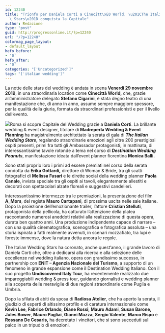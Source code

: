 ```yaml
---
id: 12240
title: "Trionfo per Daniela Corti a Cinecitt\xE0 World. \u201CThe Italian Wedding\
  \ Stars\u201D conquista la Capitale"
author: Redazione
type: "post"
guid: http://progressonline.it/?p=12240
url: "/?p=12240"
colormag_page_layout:
- default_layout
hefo_before:
- '0'
hefo_after:
- '0'
categories: "['Uncategorized']"
tags: "['italian wedding']"
---
```


La notte delle stars del wedding è andata in scena **Venerdì 29 novembre 2019**, in una straordinaria location come **Cinecittà World,** che, grazie all’amministratore delegato **Stefano Cigarini**, è stata degno teatro di una manifestazione che, di anno in anno, assume sempre maggiore spessore, per la qualità della giuria, formata da straordinari professionisti e per il livello dell’evento.

![](https://progressonline.it/wp-content/uploads/2019/12/Abito-Radiosa-Atelier-Ph.-Melissa-Fusari-200x300.jpg)Roma si scopre Capitale del Wedding grazie a **Daniela Corti**. La brillante wedding &amp; event designer, titolare di **Madreperla Wedding &amp; Event Planning** ha magistralmente architettato la serata di gala di ***The Italian Wedding Stars***, regalando straordinarie emozioni agli oltre 200 prestigiosi ospiti presenti, primi fra tutti gli Ambassador protagonisti, in mattinata, di interessantissime tavole rotonde a tema nel corso di ***Destination Wedding Peanuts***, manifestazione ideata dall’event planner fiorentina **Monica Balli.**

 Sono stati proprio loro i primi ad essere premiati nel corso della serata condotta da **Erika Gottardi,** direttore di Woman &amp; Bride, tra gli scatti fotografici di **Melissa Fusari** e le dirette social della wedding planner **Paola Canale**, inviata speciale tra gli ospiti ai tavoli, elegantemente allestiti e decorati con spettacolari alzate floreali e suggestivi candelieri.

Interessantissimo intermezzo tra le premiazioni, la presentazione del film **A\_Mors**, del regista **Mauro Cartapani**, di prossima uscita nelle sale italiane. Dopo la proiezione dell’emozionante trailer, l’attore **Cristian Stelluti**, protagonista della pellicola, ha catturato l’attenzione della platea raccontando numerosi aneddoti relativi alla realizzazione di questa opera, durata ben quattro anni. Una produzione indipendente capace di narrare – con una qualità cinematografica, scenografica e fotografica assoluta – una storia ispirata a fatti realmente avvenuti, in scenari mozzafiato, tra lupi e foreste immense, dove la natura detta ancora le regole.

The Italian Wedding Stars ha coronato, anche quest’anno, il grande lavoro di Daniela Corti che, oltre a dedicarsi alla ricerca e alla selezione delle eccellenze nel wedding italiano, opera con grandissimo successo, in partnership con **ENIT – Agenzia Nazionale del Turismo**, a supporto di un fenomeno in grande espansione come il Destination Wedding Italiano. Con il suo progetto **Undiscovered Italy Tour**, ha recentemente realizzato due impareggiabili wedding &amp; press tour, guidando giornalisti e wedding planner alla scoperta delle meraviglie di due regioni straordinarie come Puglia e Umbria.

Dopo la sfilata di abiti da sposa di **Radiosa Atelier**, che ha aperto la serata, il giudizio di esperti di altissimo profilo e di caratura internazionale come **Kevin Lee**, **Fabrice Orlando**, **Diane Rossi**, **Mauro Adami**, **Susan Barone, Jules Bower**, **Mauro Pagliai**, **Gianni Mazza**, **Sergio Valente**, **Marco Rispo** e **Rossano De Cesaris,** ha decretato i vincitori, che si sono succeduti sul palco in un tripudio di emozioni.